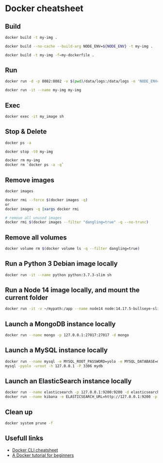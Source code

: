 # Docker cheatsheet

## Build
```bash
docker build -t my-img .

docker build --no-cache --build-arg NODE_ENV=${NODE_ENV} -t my-img .

docker build -t my-img -f=my-dockerfile .
```

## Run
```bash
docker run -d -p 8082:8082 -v $(pwd)/data/logs:/data/logs -e 'NODE_ENV=dev' --name my-img my-img

docker run -it --name my-img my-img
```

## Exec
```bash
docker exec -it my_image sh
```

## Stop & Delete
```bash
docker ps -a

docker stop -t0 my-img

docker rm my-img
docker rm `docker ps -a -q`
```

## Remove images
```bash
docker images

docker rmi --force $(docker images -q)
or
docker images -q |xargs docker rmi

# remove all unused images
docker rmi $(docker images --filter "dangling=true" -q --no-trunc)
```

## Remove all volumes
```bash
docker volume rm $(docker volume ls -q --filter dangling=true)
```



## Run a Python 3 Debian image locally
```bash
docker run -it --name python python:3.7.3-slim sh
```

## Run a Node 14 image locally, and mount the current folder
```bash
docker run -it -v ~/mypath:/app --name node14 node:14.17.5-bullseye-slim sh
```

## Launch a MongoDB instance locally
```bash
docker run --name mongo -p 127.0.0.1:27017:27017 -d mongo
```

## Launch a MySQL instance locally
```bash
docker run --name mysql -e MYSQL_ROOT_PASSWORD=yolo -e MYSQL_DATABASE=mydb -p 127.0.0.1:3306:3306 -d mysql:5.6.39
mysql -pyolo -uroot -h 127.0.0.1 -P 3306 mydb
```

## Launch an ElasticSearch instance locally
```bash
docker run --name elasticsearch -p 127.0.0.1:9200:9200 -d elasticsearch
docker run --name kibana -e ELASTICSEARCH_URL=http://127.0.0.1:9200 -p 5601:5601 -d kibana:latest
```


## Clean up
```bash
docker system prune -f
```

## Usefull links
* [Docker CLI cheatsheet](https://devhints.io/docker)
* [A Docker tutorial for beginners](https://docker-curriculum.com/)
